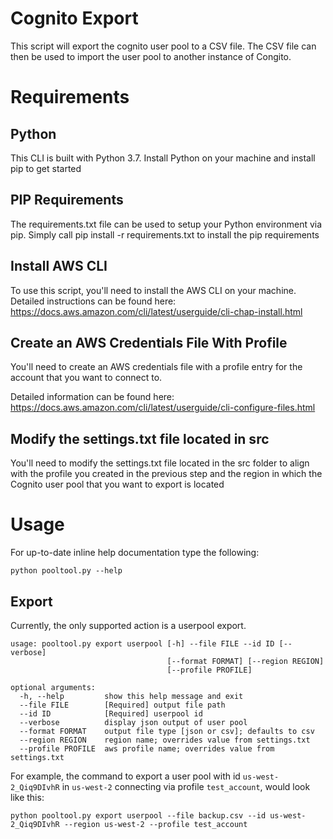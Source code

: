 # Cognito Export

This script will export the cognito user pool to a CSV file.  The CSV file can then be used to import the user pool to another instance of Congito.

# Requirements

## Python
This CLI is built with Python 3.7.  Install Python on your machine and install pip to get started

## PIP Requirements
The requirements.txt file can be used to setup your Python environment via pip.  Simply call pip install -r requirements.txt to install the pip requirements

## Install AWS CLI
To use this script, you'll need to install the AWS CLI on your machine.  Detailed instructions can be found here: https://docs.aws.amazon.com/cli/latest/userguide/cli-chap-install.html

## Create an AWS Credentials File With Profile
You'll need to create an AWS credentials file with a profile entry for the account that you want to connect to.

Detailed information can be found here: https://docs.aws.amazon.com/cli/latest/userguide/cli-configure-files.html

## Modify the settings.txt file located in src
You'll need to modify the settings.txt file located in the src folder to align with the profile you created in the previous step and the region in which the Cognito user pool that you want to export is located

# Usage
For up-to-date inline help documentation type the following:

```python pooltool.py --help```

## Export
Currently, the only supported action is a userpool export.

```
usage: pooltool.py export userpool [-h] --file FILE --id ID [--verbose]
                                   [--format FORMAT] [--region REGION]
                                   [--profile PROFILE]

optional arguments:
  -h, --help         show this help message and exit
  --file FILE        [Required] output file path
  --id ID            [Required] userpool id
  --verbose          display json output of user pool
  --format FORMAT    output file type [json or csv]; defaults to csv
  --region REGION    region name; overrides value from settings.txt
  --profile PROFILE  aws profile name; overrides value from settings.txt
  ```

For example, the command to export a user pool with id ```us-west-2_Qiq9DIvhR``` in ```us-west-2``` connecting via profile ```test_account```, would look like this:

```python pooltool.py export userpool --file backup.csv --id us-west-2_Qiq9DIvhR --region us-west-2 --profile test_account```
